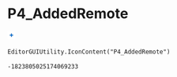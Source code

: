 # P4_AddedRemote
![](/img/P4_AddedRemote.png)

``` CSharp
EditorGUIUtility.IconContent("P4_AddedRemote")
```
```
-1823805025174069233
```
